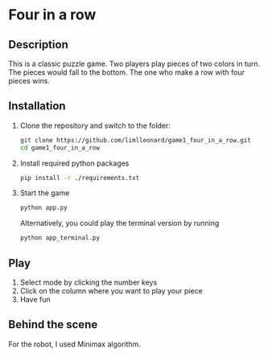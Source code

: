 # Four in a row

## Description

This is a classic puzzle game. Two players play pieces of two colors in turn. The pieces would fall to the bottom. The one who make a row with four pieces wins.

## Installation

1. Clone the repository and switch to the folder:
   ```bash
   git clone https://github.com/limlleonard/game1_four_in_a_row.git
   cd game1_four_in_a_row
   ```
2. Install required python packages
   ```bash
   pip install -r ./requirements.txt
   ```
3. Start the game
   ```bash
   python app.py
   ```
   Alternatively, you could play the terminal version by running
   ```bash
   python app_terminal.py
   ```

## Play

1. Select mode by clicking the number keys
2. Click on the column where you want to play your piece
3. Have fun

## Behind the scene

For the robot, I used Minimax algorithm.
